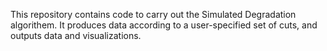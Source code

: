This repository contains code to carry out the Simulated Degradation algorithem. It produces data according to a user-specified set of cuts, and outputs data and visualizations.
